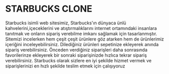 # STARBUCKS CLONE

Starbucks  isimli web sitesimiz, Starbucks'ın dünyaca ünlü kahvelerini,içeceklerini ve atıştırmalıklarını internet ortamındaki insanlara tanıtmak ve onların sipariş verebilme imkanı sağlamak için tasarlanmıştır. Sitemizi incelerken hem çeşit çeşit ürünlere göz atarken hem de ürünlerimiz içeriğini inceleyebilirsiniz. Dilediğiniz ürünleri sepetinize ekleyerek
anında sipariş verebilirsiniz. Önceden verdiğiniz siparişleri daha sonrasında favorilerinze ekleyerek bir sonraki siparişinizde hızlıca tekrar sipariş verebilirsiniz. Starbucks olarak sizlere en iyi şekilde hizmet vermek ve siparişlerinizi en hızlı şekilde teslim etmek için çalışıyoruz
